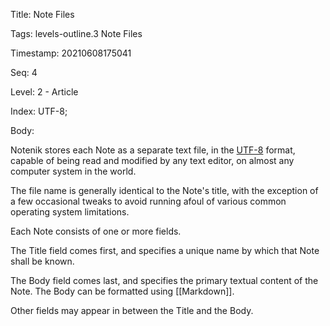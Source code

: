Title:  Note Files

Tags:   levels-outline.3 Note Files

Timestamp: 20210608175041

Seq:    4

Level:  2 - Article

Index:  UTF-8; 

Body: 

Notenik stores each Note as a separate text file, in the [UTF-8](https://en.wikipedia.org/wiki/UTF-8) format, capable of being read and modified by any text editor, on almost any computer system in the world.

The file name is generally identical to the Note's title, with the exception of a few occasional tweaks to avoid running afoul of various common operating system limitations. 

Each Note consists of one or more fields. 

The Title field comes first, and specifies a unique name by which that Note shall be known. 

The Body field comes last, and specifies the primary textual content of the Note. The Body can be formatted using [[Markdown]]. 

Other fields may appear in between the Title and the Body.
